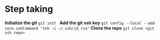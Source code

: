 # Step taking 

**Initialize the git** ```git init ```
**Add the git ssh key** ```git config --local --add core.sshCommand "ssh -i ~/.ssh/id_rsa"```
**Clone the repo** ```git clone <git ssh repo>```
